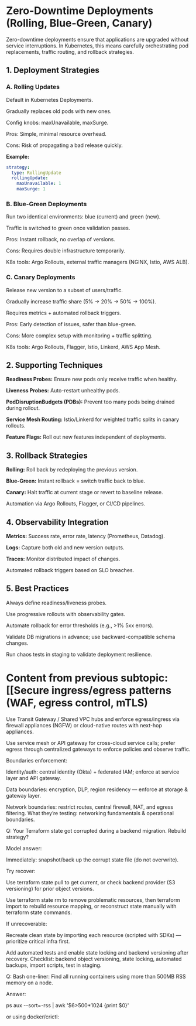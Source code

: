 # Zero-Downtime Deployments (Rolling, Blue-Green, Canary)

Zero-downtime deployments ensure that applications are upgraded without service interruptions. In Kubernetes, this means carefully orchestrating pod replacements, traffic routing, and rollback strategies.

## 1. Deployment Strategies

### A. Rolling Updates

Default in Kubernetes Deployments.

Gradually replaces old pods with new ones.

Config knobs: maxUnavailable, maxSurge.

Pros: Simple, minimal resource overhead.

Cons: Risk of propagating a bad release quickly.

**Example:**

```yaml
strategy:
  type: RollingUpdate
  rollingUpdate:
    maxUnavailable: 1
    maxSurge: 1
```

### B. Blue-Green Deployments

Run two identical environments: blue (current) and green (new).

Traffic is switched to green once validation passes.

Pros: Instant rollback, no overlap of versions.

Cons: Requires double infrastructure temporarily.

K8s tools: Argo Rollouts, external traffic managers (NGINX, Istio, AWS ALB).

### C. Canary Deployments

Release new version to a subset of users/traffic.

Gradually increase traffic share (5% → 20% → 50% → 100%).

Requires metrics + automated rollback triggers.

Pros: Early detection of issues, safer than blue-green.

Cons: More complex setup with monitoring + traffic splitting.

K8s tools: Argo Rollouts, Flagger, Istio, Linkerd, AWS App Mesh.

## 2. Supporting Techniques

**Readiness Probes:** Ensure new pods only receive traffic when healthy.

**Liveness Probes:** Auto-restart unhealthy pods.

**PodDisruptionBudgets (PDBs):** Prevent too many pods being drained during rollout.

**Service Mesh Routing:** Istio/Linkerd for weighted traffic splits in canary rollouts.

**Feature Flags:** Roll out new features independent of deployments.

## 3. Rollback Strategies

**Rolling:** Roll back by redeploying the previous version.

**Blue-Green:** Instant rollback = switch traffic back to blue.

**Canary:** Halt traffic at current stage or revert to baseline release.

Automation via Argo Rollouts, Flagger, or CI/CD pipelines.

## 4. Observability Integration

**Metrics:** Success rate, error rate, latency (Prometheus, Datadog).

**Logs:** Capture both old and new version outputs.

**Traces:** Monitor distributed impact of changes.

Automated rollback triggers based on SLO breaches.

## 5. Best Practices

Always define readiness/liveness probes.

Use progressive rollouts with observability gates.

Automate rollback for error thresholds (e.g., >1% 5xx errors).

Validate DB migrations in advance; use backward-compatible schema changes.

Run chaos tests in staging to validate deployment resilience.

# Content from previous subtopic: [[Secure ingress/egress patterns (WAF, egress control, mTLS)

Use Transit Gateway / Shared VPC hubs and enforce egress/ingress via firewall appliances (NGFW) or cloud-native routes with next-hop appliances.

Use service mesh or API gateway for cross-cloud service calls; prefer egress through centralized gateways to enforce policies and observe traffic.

Boundaries enforcement:

Identity/auth: central identity (Okta) + federated IAM; enforce at service layer and API gateway.

Data boundaries: encryption, DLP, region residency — enforce at storage & gateway layer.

Network boundaries: restrict routes, central firewall, NAT, and egress filtering.
What they’re testing: networking fundamentals & operational boundaries.

Q: Your Terraform state got corrupted during a backend migration. Rebuild strategy?

Model answer:

Immediately: snapshot/back up the corrupt state file (do not overwrite).

Try recover:

Use terraform state pull to get current, or check backend provider (S3 versioning) for prior object versions.

Use terraform state rm to remove problematic resources, then terraform import to rebuild resource mapping, or reconstruct state manually with terraform state commands.

If unrecoverable:

Recreate clean state by importing each resource (scripted with SDKs) — prioritize critical infra first.

Add automated tests and enable state locking and backend versioning after recovery.
Checklist: backend object versioning, state locking, automated backups, import scripts, test in staging.

Q: Bash one-liner: Find all running containers using more than 500MB RSS memory on a node.

Answer:

ps aux --sort=-rss | awk '$6>500*1024 {print $0}'


or using docker/crictl: